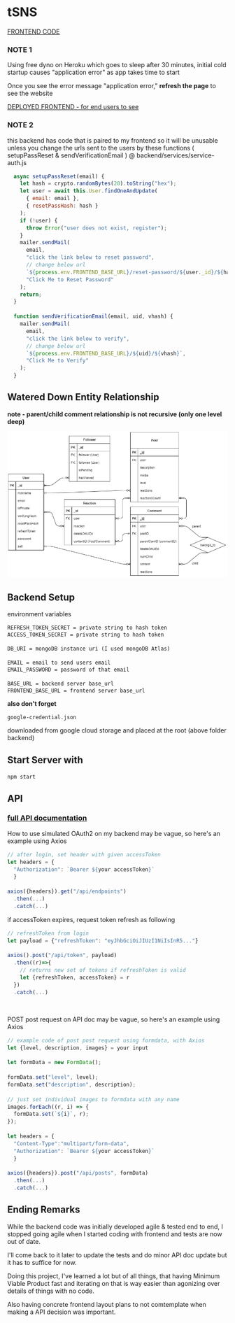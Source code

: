 # tSNS

[FRONTEND CODE](https://github.com/jjw2995/tsns-front)

### NOTE 1

Using free dyno on Heroku which goes to sleep after 30 minutes, initial cold startup causes "application error" as app takes time to start

Once you see the error message "application error," **refresh the page** to see the website

[DEPLOYED FRONTEND - for end users to see](https://tsns-front.herokuapp.com/)

### NOTE 2

this backend has code that is paired to my frontend so it will be unusable unless you change the urls sent to the users by these functions ( setupPassReset & sendVerificationEmail ) @ backend/services/service-auth.js

```js
  async setupPassReset(email) {
    let hash = crypto.randomBytes(20).toString("hex");
    let user = await this.User.findOneAndUpdate(
      { email: email },
      { resetPassHash: hash }
    );
    if (!user) {
      throw Error("user does not exist, register");
    }
    mailer.sendMail(
      email,
      "click the link below to reset password",
      // change below url
      `${process.env.FRONTEND_BASE_URL}/reset-password/${user._id}/${hash}`,
      "Click Me to Reset Password"
    );
    return;
  }

  function sendVerificationEmail(email, uid, vhash) {
    mailer.sendMail(
      email,
      "click the link below to verify",
      // change below url
      `${process.env.FRONTEND_BASE_URL}/${uid}/${vhash}`,
      "Click Me to Verify"
    );
  }
```

## Watered Down Entity Relationship

**note - parent/child comment relationship is not recursive (only one level deep)**

![alt text](./simpleEntityRel.png)

## Backend Setup

environment variables

```
REFRESH_TOKEN_SECRET = private string to hash token
ACCESS_TOKEN_SECRET = private string to hash token

DB_URI = mongoDB instance uri (I used mongoDB Atlas)

EMAIL = email to send users email
EMAIL_PASSWORD = password of that email

BASE_URL = backend server base_url
FRONTEND_BASE_URL = frontend server base_url
```

**also don't forget**

```
google-credential.json
```

downloaded from google cloud storage and placed at the root (above folder backend)

## Start Server with

```
npm start
```

## API

### [full API documentation](https://app.swaggerhub.com/apis/jjw2995/tSNS_API/1.0.0#/auth)

How to use simulated OAuth2 on my backend may be vague, so here's an example using Axios

```js
// after login, set header with given accessToken
let headers = {
  "Authorization": `Bearer ${your accessToken}`
  }

axios({headers}).get("/api/endpoints")
  .then(...)
  .catch(...)
```

if accessToken expires, request token refresh as following

```js
// refreshToken from login
let payload = {"refreshToken": "eyJhbGciOiJIUzI1NiIsInR5..."}

axios().post("/api/token", payload)
  .then((r)=>{
    // returns new set of tokens if refreshToken is valid
    let {refreshToken, accessToken} = r
  })
  .catch(...)
```

<br/>

POST post request on API doc may be vague, so here's an example using Axios

```js
// example code of post post request using formdata, with Axios
let {level, description, images} = your input

let formData = new FormData();

formData.set("level", level);
formData.set("description", description);

// just set individual images to formdata with any name
images.forEach((r, i) => {
  formData.set(`${i}`, r);
});

let headers = {
  "Content-Type":"multipart/form-data",
  "Authorization": `Bearer ${your accessToken}`
  }

axios({headers}).post("/api/posts", formData)
  .then(...)
  .catch(...)
```

## Ending Remarks

While the backend code was initially developed agile & tested end to end, I stopped going agile when I started coding with frontend and tests are now out of date.

I'll come back to it later to update the tests and do minor API doc update but it has to suffice for now.

Doing this project, I've learned a lot but of all things, that having Minimum Viable Product fast and iterating on that is way easier than agonizing over details of things with no code.

Also having concrete frontend layout plans to not comtemplate when making a API decision was important.

<!-- ## Authorization

| Status Code | Description             |
| :---------- | :---------------------- |
| 200         | `OK`                    |
| 201         | `CREATED`               |
| 400         | `BAD REQUEST`           |
| 404         | `NOT FOUND`             |
| 500         | `INTERNAL SERVER ERROR` | -->
